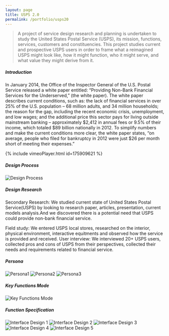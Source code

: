 ```yaml
---
layout: page
title: USPS 2.0
permalink: /portfolio/usps20
---
```


> A project of service design research and planning is undertaken to study the United States Postal Service (USPS), its mission, functions, services, customers and constituencies. This project studies current and prospective USPS users in order to frame what a reimagined USPS might look like, how it might function, who it might serve, and what value they might derive from it.


##### Introduction
In January 2014, the Office of the Inspector General of the U.S. Postal Service released a white paper entitled: “Providing Non-Bank Financial Services for the Underserved,” (the white paper). The white paper describes current conditions, such as: the lack of financial services in over 25% of the U.S. population – 68 million adults, and 34 million households; the reason for the gap, including the recent economic crisis, unemployment, and low wages; and the additional price this sector pays for living outside mainstream banking – approximately $2,412 in annual fees or 9.5% of their income, which totaled $89 billion nationally in 2012. To simplify numbers and make the current conditions more clear, the white paper states, “on average, people who filed for bankruptcy in 2012 were just $26 per month short of meeting their expenses.”

{% include vimeoPlayer.html id=175909621 %}
##### Design Process
![Design Process](https://cyrus-education.github.io/images/usps_design-process.png "Large example image")
##### Design Research
Secondary Research: We studied current state of United States Postal Service(USPS) by looking to research paper, articles, presentation, current models analysis.And we discovered there is a potential need that USPS could provide non-bank financial service.

Field study: We entered USPS local stores, researched on the interior, physical environment, interactive equitments and observed how the service is provided and received.
User interview: We interviewed 20+ USPS users, collected pros and cons of USPS from their perspectives, collected their needs and requirements related to financial service.
##### Persona
![Persona1](https://cyrus-education.github.io/images/usps_persona1.png "Large example image")
![Persona2](https://cyrus-education.github.io/images/usps_persona2.png "Large example image")
![Persona3](https://cyrus-education.github.io/images/usps_persona3.png "Large example image")
##### Key Functions Mode
![Key Functions Mode](https://cyrus-education.github.io/images/usps_kf.png "Large example image")
##### Function Specification
![Interface Design 1](https://cyrus-education.github.io/images/usps_ui1.png "Large example image")
![Interface Design 2](https://cyrus-education.github.io/images/usps_ui2.png "Large example image")
![Interface Design 3](https://cyrus-education.github.io/images/usps_ui3.png "Large example image")
![Interface Design 4](https://cyrus-education.github.io/images/usps_ui4.png "Large example image")
![Interface Design 5](https://cyrus-education.github.io/images/usps_ui5.png "Large example image")

